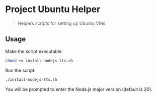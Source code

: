 # Project Ubuntu Helper

> Helpers scripts for setting up Ubuntu VMs

## Usage

Make the script executable:

```bash
chmod +x install-nodejs-lts.sh
```

Run the script:

```bash
./install-nodejs-lts.sh
```

You will be prompted to enter the Node.js major version (default is 20).